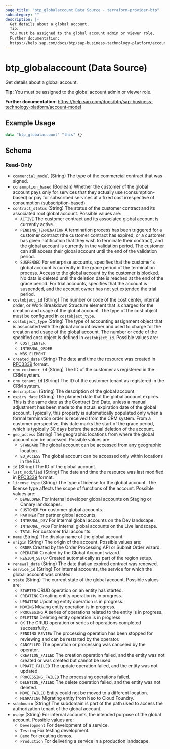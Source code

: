 ```yaml
---
page_title: "btp_globalaccount Data Source - terraform-provider-btp"
subcategory: ""
description: |-
  Get details about a global account.
  Tip:
  You must be assigned to the global account admin or viewer role.
  Further documentation:
  https://help.sap.com/docs/btp/sap-business-technology-platform/account-model
---
```


# btp_globalaccount (Data Source)

Get details about a global account.

__Tip:__
You must be assigned to the global account admin or viewer role.

__Further documentation:__
<https://help.sap.com/docs/btp/sap-business-technology-platform/account-model>

## Example Usage

```terraform
data "btp_globalaccount" "this" {}
```

<!-- schema generated by tfplugindocs -->
## Schema

### Read-Only

- `commercial_model` (String) The type of the commercial contract that was signed.
- `consumption_based` (Boolean) Whether the customer of the global account pays only for services that they actually use (consumption-based) or pay for subscribed services at a fixed cost irrespective of consumption (subscription-based).
- `contract_status` (String) The status of the customer contract and its associated root global account. Possible values are: 
	 - `ACTIVE` The customer contract and its associated global account is currently active.
	 - `PENDING_TERMINATION` A termination process has been triggered for a customer contract (the customer contract has expired, or a customer has given notification that they wish to terminate their contract), and the global account is currently in the validation period. The customer can still access their global account until the end of the validation period.
	 - `SUSPENDED` For enterprise accounts, specifies that the customer's global account is currently in the grace period of the termination process. Access to the global account by the customer is blocked. No data is deleted until the deletion date is reached at the end of the grace period. For trial accounts, specifies that the account is suspended, and the account owner has not yet extended the trial period.
- `costobject_id` (String) The number or code of the cost center, internal order, or Work Breakdown Structure element that is charged for the creation and usage of the global account. The type of the cost object must be configured in `costobject_type`.
- `costobject_type` (String) The type of accounting assignment object that is associated with the global account owner and used to charge for the creation and usage of the global account. The number or code of the specified cost object is defined in `costobject_id`. Possible values are: 
	 - `COST_CENTER`
	 - `INTERNAL_ORDER`
	 - `WBS_ELEMENT`
- `created_date` (String) The date and time the resource was created in [RFC3339](https://www.ietf.org/rfc/rfc3339.txt) format.
- `crm_customer_id` (String) The ID of the customer as registered in the CRM system.
- `crm_tenant_id` (String) The ID of the customer tenant as registered in the CRM system.
- `description` (String) The description of the global account.
- `expiry_date` (String) The planned date that the global account expires. This is the same date as the Contract End Date, unless a manual adjustment has been made to the actual expiration date of the global account. Typically, this property is automatically populated only when a formal termination order is received from the CRM system. From a customer perspective, this date marks the start of the grace period, which is typically 30 days before the actual deletion of the account.
- `geo_access` (String) The geographic locations from where the global account can be accessed. Possible values are: 
	 - `STANDARD` The global account can be accessed from any geographic location.
	 - `EU_ACCESS` The global account can be accessed only within locations in the EU.
- `id` (String) The ID of the global account.
- `last_modified` (String) The date and time the resource was last modified in [RFC3339](https://www.ietf.org/rfc/rfc3339.txt) format.
- `license_type` (String) The type of license for the global account. The license type affects the scope of functions of the account. Possible values are: 
	 - `DEVELOPER` For internal developer global accounts on Staging or Canary landscapes.
	 - `CUSTOMER` For customer global accounts.
	 - `PARTNER` For partner global accounts.
	 - `INTERNAL_DEV` For internal global accounts on the Dev landscape.
	 - `INTERNAL_PROD` For internal global accounts on the Live landscape.
	 - `TRIAL` For customer trial accounts.
- `name` (String) The display name of the global account.
- `origin` (String) The origin of the account. Possible values are: 
	 - `ORDER` Created by the Order Processing API or Submit Order wizard.
	 - `OPERATOR` Created by the Global Account wizard.
	 - `REGION_SETUP` Created automatically as part of the region setup.
- `renewal_date` (String) The date that an expired contract was renewed.
- `service_id` (String) For internal accounts, the service for which the global account was created.
- `state` (String) The current state of the global account. Possible values are: 
	 - `STARTED` CRUD operation on an entity has started.
	 - `CREATING` Creating entity operation is in progress.
	 - `UPDATING` Updating entity operation is in progress.
	 - `MOVING` Moving entity operation is in progress.
	 - `PROCESSING` A series of operations related to the entity is in progress.
	 - `DELETING` Deleting entity operation is in progress.
	 - `OK` The CRUD operation or series of operations completed successfully.
	 - `PENDING REVIEW` The processing operation has been stopped for reviewing and can be restarted by the operator.
	 - `CANCELLED` The operation or processing was canceled by the operator.
	 - `CREATION_FAILED` The creation operation failed, and the entity was not created or was created but cannot be used.
	 - `UPDATE_FAILED` The update operation failed, and the entity was not updated.
	 - `PROCESSING_FAILED` The processing operations failed.
	 - `DELETION_FAILED` The delete operation failed, and the entity was not deleted.
	 - `MOVE_FAILED` Entity could not be moved to a different location.
	 - `MIGRATING` Migrating entity from Neo to Cloud Foundry.
- `subdomain` (String) The subdomain is part of the path used to access the authorization tenant of the global account.
- `usage` (String) For internal accounts, the intended purpose of the global account. Possible values are: 
	 - `Development` For development of a service.
	 - `Testing` For testing development.
	 - `Demo` For creating demos.
	 - `Production` For delivering a service in a production landscape.